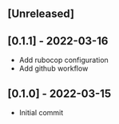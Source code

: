 ## [Unreleased]

## [0.1.1] - 2022-03-16

- Add rubocop configuration
- Add github workflow

## [0.1.0] - 2022-03-15

- Initial commit
